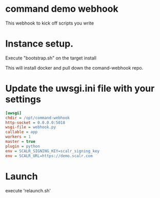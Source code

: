# command demo webhook

This webhook to kick off scripts you write


# Instance setup.
Execute "bootstrap.sh" on the target install

This will install docker and pull down the comand-webhook repo.

# Update the uwsgi.ini file with your settings

```ini
[uwsgi]
chdir = /opt/command-webhook
http-socket = 0.0.0.0:5018
wsgi-file = webhook.py
callable = app
workers = 1
master = true
plugin = python
env = SCALR_SIGNING_KEY=scalr_signing_key
env = SCALR_URL=https://demo.scalr.com
```

# Launch
execute 'relaunch.sh'
